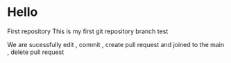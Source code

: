# Hello
First repository
This is my first git repository branch test

We are sucessfully edit , commit , create pull request and joined to the main , delete pull request
